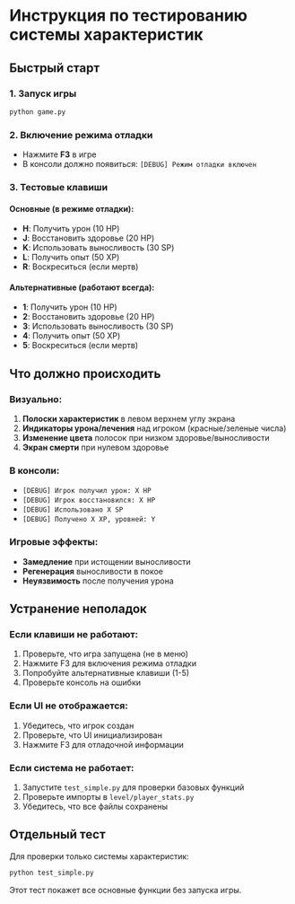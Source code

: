 # Инструкция по тестированию системы характеристик

## Быстрый старт

### 1. Запуск игры
```bash
python game.py
```

### 2. Включение режима отладки
- Нажмите **F3** в игре
- В консоли должно появиться: `[DEBUG] Режим отладки включен`

### 3. Тестовые клавиши

#### Основные (в режиме отладки):
- **H**: Получить урон (10 HP)
- **J**: Восстановить здоровье (20 HP)  
- **K**: Использовать выносливость (30 SP)
- **L**: Получить опыт (50 XP)
- **R**: Воскреситься (если мертв)

#### Альтернативные (работают всегда):
- **1**: Получить урон (10 HP)
- **2**: Восстановить здоровье (20 HP)
- **3**: Использовать выносливость (30 SP)
- **4**: Получить опыт (50 XP)
- **5**: Воскреситься (если мертв)

## Что должно происходить

### Визуально:
1. **Полоски характеристик** в левом верхнем углу экрана
2. **Индикаторы урона/лечения** над игроком (красные/зеленые числа)
3. **Изменение цвета** полосок при низком здоровье/выносливости
4. **Экран смерти** при нулевом здоровье

### В консоли:
- `[DEBUG] Игрок получил урон: X HP`
- `[DEBUG] Игрок восстановился: X HP`
- `[DEBUG] Использовано X SP`
- `[DEBUG] Получено X XP, уровней: Y`

### Игровые эффекты:
- **Замедление** при истощении выносливости
- **Регенерация** выносливости в покое
- **Неуязвимость** после получения урона

## Устранение неполадок

### Если клавиши не работают:
1. Проверьте, что игра запущена (не в меню)
2. Нажмите F3 для включения режима отладки
3. Попробуйте альтернативные клавиши (1-5)
4. Проверьте консоль на ошибки

### Если UI не отображается:
1. Убедитесь, что игрок создан
2. Проверьте, что UI инициализирован
3. Нажмите F3 для отладочной информации

### Если система не работает:
1. Запустите `test_simple.py` для проверки базовых функций
2. Проверьте импорты в `level/player_stats.py`
3. Убедитесь, что все файлы сохранены

## Отдельный тест

Для проверки только системы характеристик:
```bash
python test_simple.py
```

Этот тест покажет все основные функции без запуска игры. 